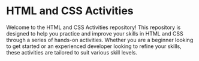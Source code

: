 <h1>HTML and CSS Activities</h1>
Welcome to the HTML and CSS Activities repository! This repository is designed to help you practice and improve your skills in HTML and CSS through a series of hands-on activities. Whether you are a beginner looking to get started or an experienced developer looking to refine your skills, these activities are tailored to suit various skill levels.
